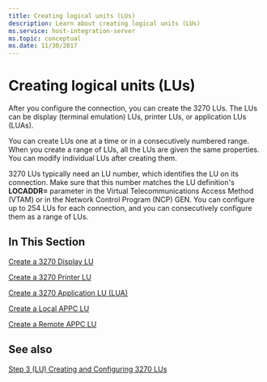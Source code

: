 ```yaml
---
title: Creating logical units (LUs)
description: Learn about creating logical units (LUs)
ms.service: host-integration-server
ms.topic: conceptual
ms.date: 11/30/2017
---
```


# Creating logical units (LUs)

After you configure the connection, you can create the 3270 LUs. The LUs can be display (terminal emulation) LUs, printer LUs, or application LUs (LUAs).

You can create LUs one at a time or in a consecutively numbered range. When you create a range of LUs, all the LUs are given the same properties. You can modify individual LUs after creating them.  

3270 LUs typically need an LU number, which identifies the LU on its connection. Make sure that this number matches the LU definition's **LOCADDR=** parameter in the Virtual Telecommunications Access Method (VTAM) or in the Network Control Program (NCP) GEN. You can configure up to 254 LUs for each connection, and you can consecutively configure them as a range of LUs.
  
## In This Section  

[Create a 3270 Display LU](how-to-create-a-3270-display-lu1.md)

[Create a 3270 Printer LU](how-to-create-a-3270-printer-lu1.md)

[Create a 3270 Application LU (LUA)](how-to-create-a-3270-application-lu-lua-2.md)

[Create a Local APPC LU](how-to-create-a-local-appc-lu1.md)

[Create a Remote APPC LU](how-to-create-a-remote-appc-lu2.md)

  
## See also

[Step 3 (LU) Creating and Configuring 3270 LUs](step-3-lu-creating-and-configuring-3270-lus1.md)
